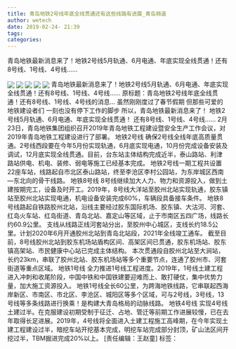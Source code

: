 ```yaml
---
title: 青岛地铁2号线年底全线贯通还有这些线路有进展_青岛频道
author: wetech
date: 2019-02-24- 21:39
tags: 
categories: 
---
```

青岛地铁最新消息来了！地铁2号线5月轨通、6月电通、年底实现全线贯通！还有8号线、1号线、4号线……
<!-- more -->
                
<img align="center" border="0" src="http://p0.ifengimg.com/a/2019_09/c9271d858845f44_size90_w1080_h720.jpg" />
                
<img align="center" border="0" src="http://p1.ifengimg.com/a/2019_09/fd769f4ef9e5746_size55_w720_h522.jpg" />
                
<img align="center" border="0" src="http://p3.ifengimg.com/a/2019_09/5942a5ade8aa32e_size56_w604_h569.jpg" />
            
<img align="center" border="0" src="http://p0.ifengimg.com/a/2019_09/b43f8689325bc6a_size122_w1080_h629.jpg" />
<img align="center" border="0" src="http://p2.ifengimg.com/a/2016/0810/204c433878d5cf9size1_w16_h16.png" />
青岛地铁最新消息来了！地铁2号线5月轨通、6月电通、年底实现全线贯通！还有8号线、1号线、4号线……
原标题：青岛地铁2号线年底全线贯通！还有8号线、1号线、4号线的消息…
虽然刚刚度过了春节假期
但那些可爱的地铁建设者们
一刻也没有停下工作的脚步
所以，青岛地铁最新消息来了！
地铁2号线5月轨通、6月电通、年底实现全线贯通！
还有8号线、1号线、4号线……
2月23日，青岛地铁集团组织召开2019年青岛地铁工程建设暨安全生产工作会议，对2019年青岛地铁工程建设进行了部署。
地铁2号线
确保2号线全线年底高质量贯通。2号线西段要在今年5月份实现轨通，6月底实现电通，10月份完成设备安装及调试，12月底实现全线贯通。目前，台东站主体结构完成近半，泰山路站、利津路站供电、机电、装修、弱电等施工已经基本完成。
地铁2号线一期工程共设置22座车站，线路起自市北区泰山路站，终至李沧区李村公园站，为东岸城区西南—东北向的骨干线路。
地铁8号线
8号线继续加大人力、物力和资源投入，做到土建按期完工，设备及时开工。2019年，8号线大洋站至胶州北站实现轨通，胶东镇站至胶州北站实现电通，机电设备安装完成60%，车辆段具备接车条件。
地铁8号线路起自铁路胶州北站，沿线主要经过胶东国际机场、胶东镇、大沽河、河套、红岛火车站、红岛街道、青岛北站、嘉定山等区域，止于市南区五四广场，线路长约60.9公里。
支线从线路正线河套站分出，至胶州中心城区，支线长约18.5公里。计划2020年6月开通胶州北站到青岛北站段，2021年全线竣工通车。
截至目前，8号线胶州北站到胶东机场站盾构区间、高架区间已贯通，胶东机场站、胶东镇高架站、市民健康中心站已完成主体结构。
本次贯通段自胶州北站至大涧站，长约23km，串联了胶州北站、胶东机场站等多个重要节点，连通了胶州市、河套街道等重点区域。
地铁1号线
全力推进1号线工程进度。2019年，1号线土建工程进入冲刺和收尾阶段，中国中铁和中国铁建要迎难而上、敢打硬仗，集中优势力量，加大施工资源投入。
地铁1号线全长60公里，为跨海地铁线路，它串联起西海岸新区、市南区、市北区、李沧区、城阳区等多个区域，可与2号线，3号线，13号线等多条线路进行换乘！是构建大青岛格局的动脉线路。
地铁4号线
实现4号线土建过半。在克服建设初期受制于征迁、占地、管迁等前期工作进展较慢，已在去年取得长足进展。2019年，4号线将全面进入土建工程施工高峰期，在今年实现土建工程建设过半，暗挖车站开挖基本完成，明挖车站完成部分封顶，矿山法区间开挖过半，TBM掘进完成20%以上。
[责任编辑：王赵童]
标签：
 
 
             
